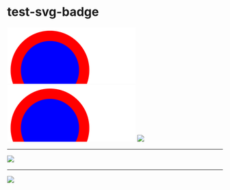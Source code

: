 # test-svg-badge
![](fsm.svg)
[<img src="fsm.svg">]()
![](https://fsm.svg)

---

![](https://cdn.rawgit.com/naonode/test-svg-badge/blob/master/fsm.svg)

---

[<img src="https://cdn.rawgit.com/naonode/test-svg-badge/blob/master/fsm.svg">]()
